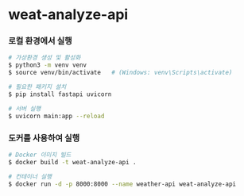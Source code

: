 # weat-analyze-api

### 로컬 환경에서 실행
```bash
# 가상환경 생성 및 활성화
$ python3 -m venv venv
$ source venv/bin/activate   # (Windows: venv\Scripts\activate)

# 필요한 패키지 설치
$ pip install fastapi uvicorn

# 서버 실행
$ uvicorn main:app --reload
```



### 도커를 사용하여 실행

```bash
# Docker 이미지 빌드
$ docker build -t weat-analyze-api .

# 컨테이너 실행
$ docker run -d -p 8000:8000 --name weather-api weat-analyze-api
```